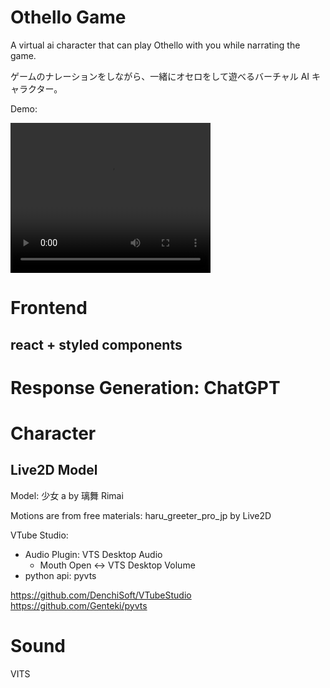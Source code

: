 # Othello Game

A virtual ai character that can play Othello with you while narrating the game.

ゲームのナレーションをしながら、一緒にオセロをして遊べるバーチャル AI キャラクター。

Demo:

<video src="Demo2.mp4" width="320" height="240" controls unmuted></video>

# Frontend

## react + styled components

# Response Generation: ChatGPT

# Character

## Live2D Model

Model: 少女 a by 璃舞 Rimai

Motions are from free materials: haru_greeter_pro_jp by Live2D

VTube Studio:

- Audio Plugin: VTS Desktop Audio
  - Mouth Open <-> VTS Desktop Volume
- python api: pyvts

https://github.com/DenchiSoft/VTubeStudio
https://github.com/Genteki/pyvts

# Sound

VITS

